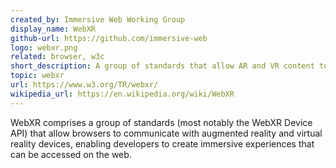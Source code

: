 ```yaml
---
created_by: Immersive Web Working Group
display_name: WebXR
github-url: https://github.com/immersive-web
logo: webxr.png
related: browser, w3c
short_description: A group of standards that allow AR and VR content to be experienced through a web browser.
topic: webxr
url: https://www.w3.org/TR/webxr/
wikipedia_url: https://en.wikipedia.org/wiki/WebXR
---
```

WebXR comprises a group of standards (most notably the WebXR Device API) that allow browsers to communicate with augmented reality and virtual reality devices, enabling developers to create immersive experiences that can be accessed on the web.
